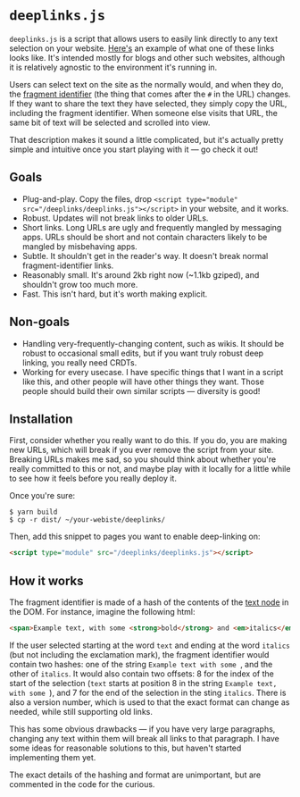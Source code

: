 # `deeplinks.js`

`deeplinks.js` is a script that allows users to easily link directly to any text selection on your website. [Here's](https://notebook.wesleyac.com/what-hypertext-could-be/#1.GHfGDDIwx:21.GHfGDDIwx:62) an example of what one of these links looks like. It's intended mostly for blogs and other such websites, although it is relatively agnostic to the environment it's running in.

Users can select text on the site as the normally would, and when they do, the [fragment identifier](https://en.wikipedia.org/wiki/URI_fragment) (the thing that comes after the `#` in the URL) changes. If they want to share the text they have selected, they simply copy the URL, including the fragment identifier. When someone else visits that URL, the same bit of text will be selected and scrolled into view.

That description makes it sound a little complicated, but it's actually pretty simple and intuitive once you start playing with it — go check it out!

## Goals

* Plug-and-play. Copy the files, drop `<script type="module" src="/deeplinks/deeplinks.js"></script>` in your website, and it works.
* Robust. Updates will not break links to older URLs.
* Short links. Long URLs are ugly and frequently mangled by messaging apps. URLs should be short and not contain characters likely to be mangled by misbehaving apps.
* Subtle. It shouldn't get in the reader's way. It doesn't break normal fragment-identifier links.
* Reasonably small. It's around 2kb right now (~1.1kb gziped), and shouldn't grow too much more.
* Fast. This isn't hard, but it's worth making explicit.

## Non-goals

* Handling very-frequently-changing content, such as wikis. It should be robust to occasional small edits, but if you want truly robust deep linking, you really need CRDTs.
* Working for every usecase. I have specific things that I want in a script like this, and other people will have other things they want. Those people should build their own similar scripts — diversity is good!

## Installation

First, consider whether you really want to do this. If you do, you are making new URLs, which will break if you ever remove the script from your site. Breaking URLs makes me sad, so you should think about whether you're really committed to this or not, and maybe play with it locally for a little while to see how it feels before you really deploy it.

Once you're sure:

```
$ yarn build
$ cp -r dist/ ~/your-webiste/deeplinks/
```

Then, add this snippet to pages you want to enable deep-linking on:

```html
<script type="module" src="/deeplinks/deeplinks.js"></script>
```

## How it works

The fragment identifier is made of a hash of the contents of the [text node](https://developer.mozilla.org/en-US/docs/Web/API/Text) in the DOM. For instance, imagine the following html:

```html
<span>Example text, with some <strong>bold</strong> and <em>italics</em>!</span>
```

If the user selected starting at the word `text` and ending at the word `italics` (but not including the exclamation mark), the fragment identifier would contain two hashes: one of the string `Example text with some `, and the other of `italics`. It would also contain two offsets: 8 for the index of the start of the selection (`text` starts at position 8 in the string `Example text, with some `), and 7 for the end of the selection in the sting `italics`. There is also a version number, which is used to that the exact format can change as needed, while still supporting old links.

This has some obvious drawbacks — if you have very large paragraphs, changing any text within them will break all links to that paragraph. I have some ideas for reasonable solutions to this, but haven't started implementing them yet.

The exact details of the hashing and format are unimportant, but are commented in the code for the curious.
